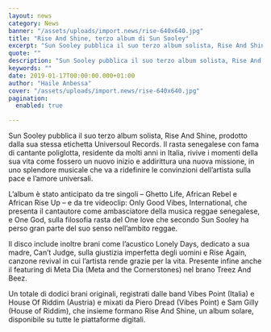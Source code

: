 ```yaml
---
layout: news
category: News
banner: "/assets/uploads/import.news/rise-640x640.jpg"
title: "Rise And Shine, terzo album di Sun Sooley"
excerpt: "Sun Sooley pubblica il suo terzo album solista, Rise And Shine, prodotto dalla sua stessa etichetta Universoul Records. Il rasta senegalese con fama di cantante poliglotta, residente da molti anni in Italia, rivive i momenti della sua vita come fossero un nuovo inizio e addirittura una nuova missione, in uno splendore musicale che va a [&hellip"
quote: ""
description: "Sun Sooley pubblica il suo terzo album solista, Rise And Shine, prodotto dalla sua stessa etichetta Universoul Records. Il rasta senegalese con fama di cantante poliglotta, residente da molti anni in Italia, rivive i momenti della sua vita come fossero un nuovo inizio e addirittura una nuova missione, in uno splendore musicale che va a [&hellip"
keywords: ""
date: 2019-01-17T00:00:00.000+01:00
author: "Haile Anbessa"
cover: "/assets/uploads/import.news/rise-640x640.jpg"
pagination:
  enabled: true

---
```


Sun Sooley pubblica il suo terzo album solista, Rise And Shine, prodotto dalla sua stessa etichetta Universoul Records. Il rasta senegalese con fama di cantante poliglotta, residente da molti anni in Italia, rivive i momenti della sua vita come fossero un nuovo inizio e addirittura una nuova missione, in uno splendore musicale che va a ridefinire le convinzioni dell’artista sulla pace e l’amore universali.

L’album è stato anticipato da tre singoli – Ghetto Life, African Rebel e African Rise Up – e da tre videoclip: Only Good Vibes, International, che presenta il cantautore come ambasciatore della musica reggae senegalese, e One God, sulla filosofia rasta del One love che secondo Sun Sooley ha perso gran parte del suo senso nell’ambito reggae.

Il disco include inoltre brani come l’acustico Lonely Days, dedicato a sua madre, Can’t Judge, sulla giustizia imperfetta degli uomini e Rise Again, canzone revival in cui l’artista rende grazie per la vita. Presente infine anche il featuring di Meta Dia (Meta and the Cornerstones) nel brano Treez And Beez.

Un totale di dodici brani originali, registrati dalle band Vibes Point (Italia) e House Of Riddim (Austria) e mixati da Piero Dread (Vibes Point) e Sam Gilly (House of Riddim), che insieme formano Rise And Shine, un album solare, disponibile su tutte le piattaforme digitali.